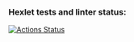 ### Hexlet tests and linter status:
[![Actions Status](https://github.com/stasya-k/rails-project-lvl1/workflows/hexlet-check/badge.svg)](https://github.com/stasya-k/rails-project-lvl1/actions)